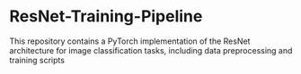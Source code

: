 # ResNet-Training-Pipeline
This repository contains a PyTorch implementation of the ResNet architecture for image classification tasks, including data preprocessing and training scripts

